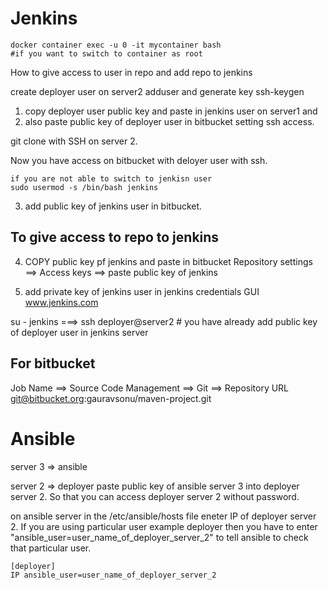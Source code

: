 # Jenkins
```
docker container exec -u 0 -it mycontainer bash
#if you want to switch to container as root
```
How to give access to user in repo and add repo to jenkins

create deployer user on server2
adduser and generate key ssh-keygen

1. copy deployer user public key and paste in jenkins user on server1 and
2. also paste public key of deployer user in bitbucket setting ssh access.

git clone with SSH on server 2.

Now you have access on bitbucket with deloyer user with ssh.
```
if you are not able to switch to jenkisn user
sudo usermod -s /bin/bash jenkins
```
3. add public key of jenkins user in bitbucket.

## To give access to repo to jenkins

4. COPY public key pf jenkins and paste in bitbucket Repository settings ==> Access keys ==> paste public key of jenkins

5. add private key of jenkins user in jenkins credentials GUI www.jenkins.com

su - jenkins ===> ssh deployer@server2  # you have already add public key of deployer user in jenkins server

## For bitbucket 

Job Name ==> Source Code Management ==> Git ==> Repository URL <SSH link>
git@bitbucket.org:gauravsonu/maven-project.git

# Ansible

server 3 => ansible

server 2 => deployer
paste public key of ansible server 3 into deployer server 2. So that you can access  deployer server 2 without password.

on ansible server in the /etc/ansible/hosts file eneter IP of deployer server 2. If you are using particular user example deployer then you have to enter "ansible_user=user_name_of_deployer_server_2" to tell ansible to check that particular user.
```
[deployer]
IP ansible_user=user_name_of_deployer_server_2
```



